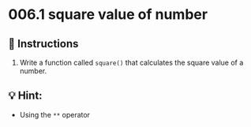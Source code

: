 # 006.1 square value of number

## 📝 Instructions

1. Write a function called `square()` that calculates the square value of a number.

## 💡 Hint:

+ Using the `**` operator
